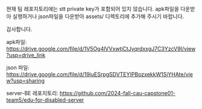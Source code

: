 현재 팀 레포지토리에는 stt private key가 포함되어 있지 않습니다.
apk파일을 다운받아 실행하거나 json파일을 다운받아 assets/ 디렉토리에 추가해 주시기 바랍니다.

감사합니다.

apk파일: https://drive.google.com/file/d/1V5Og4lVVxwtjCtJyqrdxxgJ7C3YzcV9I/view?usp=drive_link

json 파일: https://drive.google.com/file/d/19iuESrpgSDVTEYIPBozxekkW1SjYHAte/view?usp=sharing

server-BE 레포지토리: https://github.com/2024-fall-cau-capstone01-team5/edu-for-disabled-server
